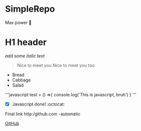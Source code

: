 # SimpleRepo

Max power :rocket:

# H1 header

*add some italic text*

>Nice to meet you
>Nice to meet you too

* Bread
* Cabbage
* Salad

'''javascript
test = () =>{
  console.log('This is javascript, bruh')
}
'''
- [x] Javascript done! :octocat:

Final link
http:/github.com -automatic

[GitHub](http:/github.com)
